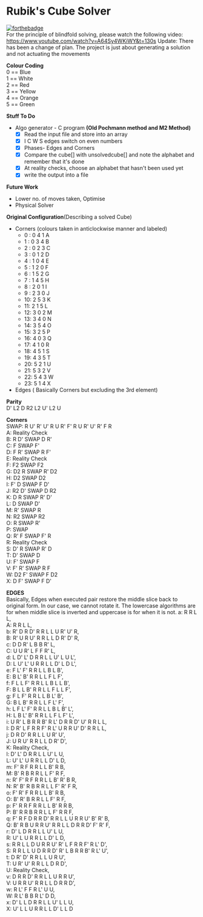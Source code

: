 # Rubik's Cube Solver

[![forthebadge](https://forthebadge.com/images/badges/made-with-c.svg)](https://forthebadge.com) \
For the principle of blindfold solving, please watch the following video: https://www.youtube.com/watch?v=A64Sy4WKiWY&t=130s
Update: There has been a change of plan. The project is just about generating a solution and not actuating the movements

**Colour Coding**\
0 == Blue\
1 == White\
2 == Red\
3 == Yellow\
4 == Orange\
5 == Green

**Stuff To Do**
* Algo generator - C program **(Old Pochmann method and M2 Method)**
  * [x] Read the input file and store into an array
  * [x] I C W S edges switch on even numbers
  * [x] Phases- Edges and Corners
  * [x] Compare the cube[] with unsolvedcube[] and note the alphabet and remember that it's done
  * [x] At reality checks, choose an alphabet that hasn't been used yet
  * [x] write the output into a file

**Future Work**
* Lower no. of moves taken, Optimise
* Physical Solver

**Original Configuration**(Describing a solved Cube)
* Corners (colours taken in anticlockwise manner and labeled)
  * 0 : 0 4 1 A
  * 1 : 0 3 4 B
  * 2 : 0 2 3 C
  * 3 : 0 1 2 D
  * 4 : 1 0 4 E
  * 5 : 1 2 0 F
  * 6 : 1 5 2 G
  * 7 : 1 4 5 H
  * 8 : 2 0 1 I
  * 9 : 2 3 0 J
  * 10: 2 5 3 K
  * 11: 2 1 5 L
  * 12: 3 0 2 M
  * 13: 3 4 0 N
  * 14: 3 5 4 O
  * 15: 3 2 5 P
  * 16: 4 0 3 Q
  * 17: 4 1 0 R
  * 18: 4 5 1 S
  * 19: 4 3 5 T
  * 20: 5 2 1 U
  * 21: 5 3 2 V
  * 22: 5 4 3 W
  * 23: 5 1 4 X
* Edges ( Basically Corners but excluding the 3rd element)

**Parity**\
D' L2 D R2 L2 U' L2 U

**Corners**\
SWAP: R U' R' U' R U R' F' R U R' U' R' F R\
A: Reality Check\
B: R D' SWAP D R'\
C: F SWAP F'\
D: F R' SWAP R F'\
E: Reality Check\
F: F2 SWAP F2\
G: D2 R SWAP R' D2\
H: D2 SWAP D2\
I: F' D SWAP F D'\
J: R2 D' SWAP D R2\
K: D R SWAP R' D'\
L: D SWAP D'\
M: R' SWAP R\
N: R2 SWAP R2\
O: R SWAP R'\
P: SWAP\
Q: R' F SWAP F' R\
R: Reality Check\
S: D' R SWAP R' D\
T: D' SWAP D\
U: F' SWAP F\
V: F' R' SWAP R F\
W: D2 F' SWAP F D2\
X: D F' SWAP F D'

**EDGES**\
Basically, Edges when executed pair restore the middle slice back to original form. In our case, we cannot rotate it. The lowercase algorithms are for when middle slice is inverted and uppercase is for when it is not.
a: R R L L,\
A: R R L L,\
b: R' D R D' R R L L U R' U' R,\
B: R' U R U' R R L L D R' D' R,\
c: D D R' L B B R' L,\
C: U U R' L F F R' L,\
d: L D' L' D R R L L U' L U L',\
D: L U' L' U R R L L D' L D L',\
e: F L' F' R R L L B L B',\
E: B L' B' R R L L F L F',\
f: F L L F' R R L L B L L B',\
F: B L L B' R R L L F L L F',\
g: F L F' R R L L B L' B',\
G: B L B' R R L L F L' F',\
h: L F L' F' R R L L B L B' L',\
H: L B L' B' R R L L F L F' L',\
i: U R' L B R R B' R L' D R R D' U' R R L L,\
I: D R' L F R R F' R L' U R R U' D' R R L L,\
j: D R D' R R L L U R' U',\
J: U R U' R R L L D R' D',\
K: Reality Check,\
l: D' L' D R R L L U' L U,\
L: U' L' U R R L L D' L D,\
m: F' R F R R L L B' R B,\
M: B' R B R R L L F' R F,\
n: R' F' R F R R L L B' R' B R,\
N: R' B' R B R R L L F' R' F R,\
o: F' R' F R R L L B' R B,\
O: B' R' B R R L L F' R F,\
p: F' R R F R R L L B' R R B,\
P: B' R R B R R L L F' R R F,\
q: F' R F D R R D' R R L L U R R U' B' R' B,\
Q: B' R B U R R U' R R L L D R R D' F' R' F,\
r: D' L D R R L L U' L U,\
R: U' L U R R L L D' L D,\
s: R R L L D U R R U' R' L F R R F' R L' D',\
S: R R L L U D R R D' R' L B R R B' R L' U',\
t: D R' D' R R L L U R U',\
T: U R' U' R R L L D R D',\
U: Reality Check,\
v: D R R D' R R L L U R R U',\
V: U R R U' R R L L D R R D',\
w: R L' F F R L' U U,\
W: R L' B B R L' D D,\
x: D' L L D R R L L U' L L U,\
X: U' L L U R R L L D' L L D